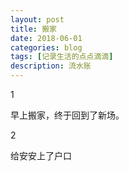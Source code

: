```yaml
---
layout: post
title: 搬家
date: 2018-06-01
categories: blog
tags: [记录生活的点点滴滴]
description: 流水账
---
```


1 

早上搬家，终于回到了新场。

2

给安安上了户口

